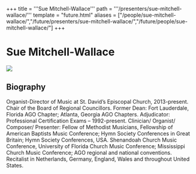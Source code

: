 +++
title = '''Sue Mitchell-Wallace'''
path = '''/presenters/sue-mitchell-wallace/'''
template = "future.html"
aliases = ["/people/sue-mitchell-wallace/","/future/presenters/sue-mitchell-wallace/","/future/people/sue-mitchell-wallace/"]
+++

<h1>Sue Mitchell-Wallace</h1>

<img class="speaker-photo" src="https://custom.cvent.com/C3A4539B19F74ABCB6FCE437F6BC0A74/files/event/910aaf2914d44586a56fbd0b3b2c31c0/37d646e8c1534c31b305d9dc86bded15.jpg">
<h2>Biography</h2>
<p>Organist-Director of Music at St. David’s Episcopal Church, 2013-present. Chair of the Board of Regional Councillors. Former Dean:  Fort Lauderdale, Florida AGO Chapter; Atlanta, Georgia AGO Chapters. Adjudicator: Professional Certification Exams – 1992-present. Clinician/ Organist/ Composer/ Presenter: Fellow of Methodist Musicians, Fellowship of American Baptists Music Conference; Hymn Society Conferences in Great Britain; Hymn Society Conferences, USA. Shenandoah Church Music Conference, University of Florida Church Music Conference; Mississippi Church Music Conference; AGO regional and national conventions. Recitalist in Netherlands, Germany, England, Wales and throughout United States.</p>


